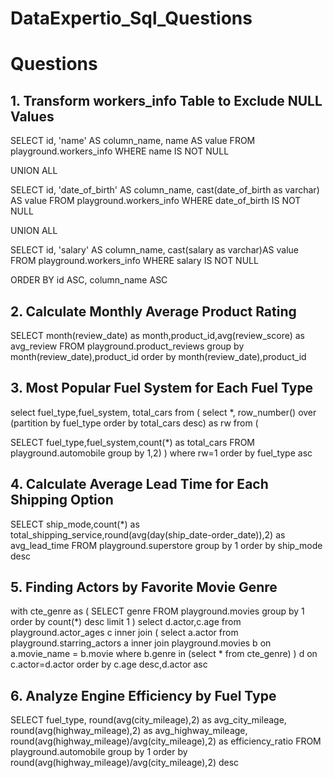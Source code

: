 # DataExpertio_Sql_Questions

# Questions

## 1. Transform workers_info Table to Exclude NULL Values

SELECT
    id,
    'name' AS column_name,
    name AS value
FROM
    playground.workers_info
WHERE
    name IS NOT NULL

UNION ALL

SELECT
    id,
    'date_of_birth' AS column_name,
    cast(date_of_birth as varchar) AS value
FROM
    playground.workers_info
WHERE
    date_of_birth IS NOT NULL

UNION ALL

SELECT
    id,
    'salary' AS column_name,
    cast(salary as varchar)AS value
FROM
    playground.workers_info
WHERE
    salary IS NOT NULL

ORDER BY
    id ASC,
    column_name ASC


## 2. Calculate Monthly Average Product Rating

SELECT month(review_date) as month,product_id,avg(review_score) as avg_review FROM playground.product_reviews 
group by month(review_date),product_id order by month(review_date),product_id

## 3. Most Popular Fuel System for Each Fuel Type

select fuel_type,fuel_system, total_cars from (
select *, row_number() over (partition by fuel_type order by total_cars desc) as rw from (

SELECT fuel_type,fuel_system,count(*) as total_cars FROM playground.automobile
group by 1,2)
) where rw=1 order by fuel_type asc

## 4. Calculate Average Lead Time for Each Shipping Option

SELECT ship_mode,count(*) as total_shipping_service,round(avg(day(ship_date-order_date)),2) as avg_lead_time FROM playground.superstore 
group by 1 order by ship_mode desc


## 5. Finding Actors by Favorite Movie Genre
with cte_genre as (
SELECT genre FROM playground.movies
group by 1
order by count(*) desc limit 1
)
select d.actor,c.age from playground.actor_ages c inner join 
(
select a.actor from playground.starring_actors a 
inner join playground.movies b on a.movie_name = b.movie
where b.genre in (select * from cte_genre) ) d on 
c.actor=d.actor
order by c.age desc,d.actor asc


## 6. Analyze Engine Efficiency by Fuel Type

SELECT fuel_type,
round(avg(city_mileage),2) as avg_city_mileage,
round(avg(highway_mileage),2) as avg_highway_mileage,
round(avg(highway_mileage)/avg(city_mileage),2) as efficiency_ratio
 FROM playground.automobile group by 1
 order by round(avg(highway_mileage)/avg(city_mileage),2) desc
